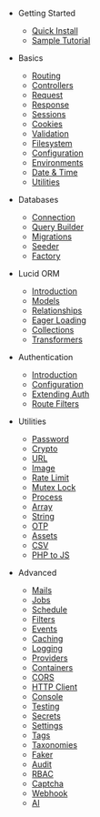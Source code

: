 * Getting Started

  <!-- * [Introduction](introduction.md) -->
  * [Quick Install](install.md)
  * [Sample Tutorial](sample-tutorial.md)

* Basics

  * [Routing](routing.md)
  * [Controllers](controllers.md)
  * [Request](request.md)
  * [Response](response.md)
  * [Sessions](sessions.md)
  * [Cookies](cookies.md)
  * [Validation](validation.md)
  * [Filesystem](filesystem.md)
  * [Configuration](configuration.md)
  * [Environments](environments.md)
  * [Date & Time](moment.md)
  * [Utilities](utilities.md)

* Databases

  * [Connection](db-connection.md)
  * [Query Builder](db-query-builder.md)
  <!-- * [Pagination](db-pagination.md) -->
  * [Migrations](migrations.md)
  * [Seeder](seeder.md)
  * [Factory](factory.md)

* Lucid ORM

  * [Introduction](orm-introduction.md)
  * [Models](models.md)
  * [Relationships](relationships.md)
  * [Eager Loading](eager-loading.md)
  * [Collections](collections.md)
  * [Transformers](transformers.md)

<!-- * Security -->

  <!-- * [XSS](more-pages.md) -->
  <!-- * [CSRF](custom-navbar.md) -->

  * Authentication

    * [Introduction](authentication.md)
    * [Configuration](auth-configuration.md)
    * [Extending Auth](custom-auth.md)
    * [Route Filters](auth-filters.md)

* Utilities

  * [Password](password.md)
  * [Crypto](encryption-decryption-utils.md)
  * [URL](url.md)
  * [Image](image-utils.md)
  * [Rate Limit](rate-limiter.md)
  * [Mutex Lock](mutex-lock.md)
  * [Process](process.md)
  * [Array](array-utils.md)
  * [String](string-utils.md)
  * [OTP](otp-utils.md)
  * [Assets](asset-loading-utils.md)
  * [CSV](csv-utils.md)
  * [PHP to JS](js-utils.md)

* Advanced

  * [Mails](mails.md)
  * [Jobs](jobs.md)
  * [Schedule](schedule.md)
  * [Filters](filters.md)
  * [Events](events.md)
  * [Caching](caching.md)
  * [Logging](logging.md)
  * [Providers](providers.md)
  * [Containers](containers.md)
  * [CORS](cors.md)
  * [HTTP Client](http-client.md)
  * [Console](console.md)
  * [Testing](testing.md)
  * [Secrets](secrets.md)
  * [Settings](settings.md)
  * [Tags](tags.md)
  * [Taxonomies](taxonomies.md)
  * [Faker](faker.md)
  * [Audit](audit.md)
  * [RBAC](rbac.md)
  * [Captcha](captcha.md)
  * [Webhook](webhook.md)
  * [AI](ai-service.md)